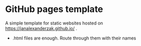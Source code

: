 # GitHub pages template
A simple template for static websites hosted on https://janalexanderzak.github.io/ .  
- .html files are enough. Route through them with their names

